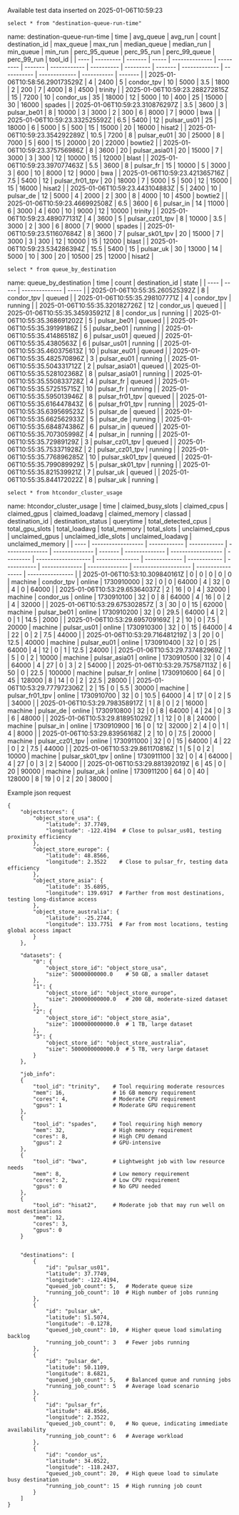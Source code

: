 Available test data inserted on 2025-01-06T10:59:23

`select * from "destination-queue-run-time"`

name: destination-queue-run-time
| time | avg_queue | avg_run | count | destination_id | max_queue | max_run | median_queue | median_run | min_queue | min_run | perc_95_queue | perc_95_run | perc_99_queue | perc_99_run | tool_id |
| ---- | --------- | ------- | ----- | -------------- | --------- | ------- | ------------ | ---------- | --------- | ------- | ------------- | ----------- | ------------- | ----------- | ------- |
| 2025-01-06T10:58:56.290173529Z | 4 | 2400 | 5 | condor_tpv | 10 | 5000 | 3.5 | 1800 | 2 | 200 | 7 | 4000 | 8 | 4500 | trinity |
| 2025-01-06T10:59:23.288272815Z | 15 | 7200 | 10 | condor_us | 35 | 18000 | 12 | 5000 | 10 | 400 | 25 | 15000 | 30 | 16000 | spades |
| 2025-01-06T10:59:23.310876297Z | 3.5 | 3600 | 3 | pulsar_be01 | 8 | 10000 | 3 | 3000 | 2 | 300 | 6 | 8000 | 7 | 9000 | bwa |
| 2025-01-06T10:59:23.332525592Z | 6.5 | 5400 | 12 | pulsar_us01 | 25 | 18000 | 6 | 5000 | 5 | 500 | 15 | 15000 | 20 | 16000 | hisat2 |
| 2025-01-06T10:59:23.354292289Z | 10.5 | 7200 | 8 | pulsar_eu01 | 30 | 25000 | 8 | 7000 | 5 | 600 | 15 | 20000 | 20 | 22000 | bowtie2 |
| 2025-01-06T10:59:23.375756986Z | 8 | 3600 | 20 | pulsar_asia01 | 20 | 15000 | 7 | 3000 | 3 | 300 | 12 | 10000 | 15 | 12000 | blast |
| 2025-01-06T10:59:23.397077463Z | 5.5 | 3600 | 8 | pulsar_fr | 15 | 10000 | 5 | 3000 | 3 | 600 | 10 | 8000 | 12 | 9000 | bwa |
| 2025-01-06T10:59:23.421365716Z | 7.5 | 5400 | 12 | pulsar_fr01_tpv | 20 | 18000 | 7 | 5000 | 5 | 500 | 12 | 15000 | 15 | 16000 | hisat2 |
| 2025-01-06T10:59:23.443104883Z | 5 | 2400 | 10 | pulsar_de | 12 | 5000 | 4 | 2000 | 2 | 300 | 8 | 4000 | 10 | 4500 | bowtie2 |
| 2025-01-06T10:59:23.466992508Z | 6.5 | 3600 | 6 | pulsar_in | 14 | 11000 | 6 | 3000 | 4 | 600 | 10 | 9000 | 12 | 10000 | trinity |
| 2025-01-06T10:59:23.489077131Z | 4 | 3600 | 5 | pulsar_cz01_tpv | 8 | 10000 | 3.5 | 3000 | 2 | 300 | 6 | 8000 | 7 | 9000 | spades |
| 2025-01-06T10:59:23.511607684Z | 8 | 3600 | 7 | pulsar_sk01_tpv | 20 | 15000 | 7 | 3000 | 3 | 300 | 12 | 10000 | 15 | 12000 | blast |
| 2025-01-06T10:59:23.534286394Z | 15.5 | 5400 | 15 | pulsar_uk | 30 | 13000 | 14 | 5000 | 10 | 300 | 20 | 10500 | 25 | 12000 | hisat2 |

`select * from queue_by_destination`

name: queue_by_destination
| time | count | destination_id | state |
| ---- | ----- | -------------- | ----- |
| 2025-01-06T10:55:35.260525392Z | 8 | condor_tpv | queued |
| 2025-01-06T10:55:35.298107771Z | 4 | condor_tpv | running |
| 2025-01-06T10:55:35.320182726Z | 12 | condor_us | queued |
| 2025-01-06T10:55:35.345935921Z | 8 | condor_us | running |
| 2025-01-06T10:55:35.368691202Z | 5 | pulsar_be01 | queued |
| 2025-01-06T10:55:35.39199186Z | 5 | pulsar_be01 | running |
| 2025-01-06T10:55:35.41486518Z | 6 | pulsar_us01 | queued |
| 2025-01-06T10:55:35.4380563Z | 6 | pulsar_us01 | running |
| 2025-01-06T10:55:35.460375613Z | 10 | pulsar_eu01 | queued |
| 2025-01-06T10:55:35.482570896Z | 3 | pulsar_eu01 | running |
| 2025-01-06T10:55:35.504331712Z | 2 | pulsar_asia01 | queued |
| 2025-01-06T10:55:35.528102368Z | 8 | pulsar_asia01 | running |
| 2025-01-06T10:55:35.550833728Z | 4 | pulsar_fr | queued |
| 2025-01-06T10:55:35.572515715Z | 10 | pulsar_fr | running |
| 2025-01-06T10:55:35.595013946Z | 8 | pulsar_fr01_tpv | queued |
| 2025-01-06T10:55:35.616447843Z | 6 | pulsar_fr01_tpv | running |
| 2025-01-06T10:55:35.639569523Z | 5 | pulsar_de | queued |
| 2025-01-06T10:55:35.662562933Z | 5 | pulsar_de | running |
| 2025-01-06T10:55:35.684874386Z | 6 | pulsar_in | queued |
| 2025-01-06T10:55:35.707305998Z | 4 | pulsar_in | running |
| 2025-01-06T10:55:35.72989129Z | 3 | pulsar_cz01_tpv | queued |
| 2025-01-06T10:55:35.753371928Z | 2 | pulsar_cz01_tpv | running |
| 2025-01-06T10:55:35.776896285Z | 10 | pulsar_sk01_tpv | queued |
| 2025-01-06T10:55:35.799089929Z | 5 | pulsar_sk01_tpv | running |
| 2025-01-06T10:55:35.821539921Z | 7 | pulsar_uk | queued |
| 2025-01-06T10:55:35.844172022Z | 8 | pulsar_uk | running |

`select * from htcondor_cluster_usage`

name: htcondor_cluster_usage
| time | claimed_busy_slots | claimed_cpus | claimed_gpus | claimed_loadavg | claimed_memory | classad | destination_id | destination_status | querytime | total_detected_cpus | total_gpu_slots | total_loadavg | total_memory | total_slots | unclaimed_cpus | unclaimed_gpus | unclaimed_idle_slots | unclaimed_loadavg | unclaimed_memory |
| ---- | ------------------ | ------------ | ------------ | --------------- | -------------- | ------- | -------------- | ------------------ | --------- | ------------------- | --------------- | ------------- | ------------ | ----------- | -------------- | -------------- | -------------------- | ----------------- | ---------------- |
| 2025-01-06T10:53:10.309840161Z | 0 | 0 | 0 |  0 | 0 | machine | condor_tpv | online | 1730910000 | 32 | 0 | 0 | 64000 | 4 | 32 | 0 | 4 | 0 | 64000 |
| 2025-01-06T10:53:29.65364037Z | 2 | 16 | 0 |  4 | 32000 | machine | condor_us | online | 1730910100 | 32 | 0 | 8 | 64000 | 4 | 16 | 0 | 2 | 4 | 32000 |
| 2025-01-06T10:53:29.675302857Z | 3 | 30 | 0 |  15 | 62000 | machine | pulsar_be01 | online | 1730910200 | 32 | 0 | 29.5 | 64000 | 4 | 2 | 0 | 1 | 14.5 | 2000 |
| 2025-01-06T10:53:29.695709169Z | 2 | 10 | 0 |  7.5 | 20000 | machine | pulsar_us01 | online | 1730910300 | 32 | 0 | 15 | 64000 | 4 | 22 | 0 | 2 | 7.5 | 44000 |
| 2025-01-06T10:53:29.716481219Z | 3 | 20 | 0 |  12.5 | 40000 | machine | pulsar_eu01 | online | 1730910400 | 32 | 0 | 25 | 64000 | 4 | 12 | 0 | 1 | 12.5 | 24000 |
| 2025-01-06T10:53:29.737482969Z | 1 | 5 | 0 |  2 | 10000 | machine | pulsar_asia01 | online | 1730910500 | 32 | 0 | 4 | 64000 | 4 | 27 | 0 | 3 | 2 | 54000 |
| 2025-01-06T10:53:29.757587113Z | 6 | 50 | 0 |  22.5 | 100000 | machine | pulsar_fr | online | 1730910600 | 64 | 0 | 45 | 128000 | 8 | 14 | 0 | 2 | 22.5 | 28000 |
| 2025-01-06T10:53:29.777972306Z | 2 | 15 | 0 |  5.5 | 30000 | machine | pulsar_fr01_tpv | online | 1730910700 | 32 | 0 | 10.5 | 64000 | 4 | 17 | 0 | 2 | 5 | 34000 |
| 2025-01-06T10:53:29.798358917Z | 1 | 8 | 0 |  2 | 16000 | machine | pulsar_de | online | 1730910800 | 32 | 0 | 8 | 64000 | 4 | 24 | 0 | 3 | 6 | 48000 |
| 2025-01-06T10:53:29.818951029Z | 1 | 12 | 0 |  8 | 24000 | machine | pulsar_in | online | 1730910900 | 16 | 0 | 12 | 32000 | 2 | 4 | 0 | 1 | 4 | 8000 |
| 2025-01-06T10:53:29.83956168Z | 2 | 10 | 0 | 7.5 | 20000 | machine | pulsar_cz01_tpv | online | 1730911000 | 32 | 0 | 15 | 64000 | 4 | 22 | 0 | 2 | 7.5 | 44000 |
| 2025-01-06T10:53:29.861170816Z | 1 | 5 | 0 | 2 | 10000 | machine | pulsar_sk01_tpv | online | 1730911100 | 32 | 0 | 4 | 64000 | 4 | 27 | 0 | 3 | 2 | 54000 |
| 2025-01-06T10:53:29.881392019Z | 6 | 45 | 0 | 20 | 90000 | machine | pulsar_uk | online | 1730911200 | 64 | 0 | 40 | 128000 | 8 | 19 | 0 | 2 | 20 | 38000 |

Example json request
```
{
    "objectstores": {
        "object_store_usa": {
            "latitude": 37.7749,
            "longitude": -122.4194  # Close to pulsar_us01, testing proximity efficiency
        },
        "object_store_europe": {
            "latitude": 48.8566,
            "longitude": 2.3522    # Close to pulsar_fr, testing data efficiency
        },
        "object_store_asia": {
            "latitude": 35.6895,
            "longitude": 139.6917  # Farther from most destinations, testing long-distance access
        },
        "object_store_australia": {
            "latitude": -25.2744,
            "longitude": 133.7751  # Far from most locations, testing global access impact
        }
    },

    "datasets": {
        "0": {
            "object_store_id": "object_store_usa",
            "size": 50000000000.0    # 50 GB, a smaller dataset
        },
        "1": {
            "object_store_id": "object_store_europe",
            "size": 200000000000.0   # 200 GB, moderate-sized dataset
        },
        "2": {
            "object_store_id": "object_store_asia",
            "size": 1000000000000.0  # 1 TB, large dataset
        },
        "3": {
            "object_store_id": "object_store_australia",
            "size": 5000000000000.0  # 5 TB, very large dataset
        }
    },

    "job_info":
    {
        "tool_id": "trinity",    # Tool requiring moderate resources
        "mem": 16,               # 16 GB memory requirement
        "cores": 4,              # Moderate CPU requirement
        "gpus": 1                # Moderate GPU requirement
    },
    {
        "tool_id": "spades",     # Tool requiring high memory
        "mem": 32,               # High memory requirement
        "cores": 8,              # High CPU demand
        "gpus": 2                # GPU-intensive
    },
    {
        "tool_id": "bwa",        # Lightweight job with low resource needs
        "mem": 8,                # Low memory requirement
        "cores": 2,              # Low CPU requirement
        "gpus": 0                # No GPU needed
    },
    {
        "tool_id": "hisat2",     # Moderate job that may run well on most destinations
        "mem": 12,
        "cores": 3,
        "gpus": 0
    }


    "destinations": [
        {
            "id": "pulsar_us01",
            "latitude": 37.7749,
            "longitude": -122.4194,
            "queued_job_count": 5,   # Moderate queue size
            "running_job_count": 10  # High number of jobs running
        },
        {
            "id": "pulsar_uk",
            "latitude": 51.5074,
            "longitude": -0.1278,
            "queued_job_count": 10,  # Higher queue load simulating backlog
            "running_job_count": 3   # Fewer jobs running
        },
        {
            "id": "pulsar_de",
            "latitude": 50.1109,
            "longitude": 8.6821,
            "queued_job_count": 5,   # Balanced queue and running jobs
            "running_job_count": 5   # Average load scenario
        },
        {
            "id": "pulsar_fr",
            "latitude": 48.8566,
            "longitude": 2.3522,
            "queued_job_count": 0,   # No queue, indicating immediate availability
            "running_job_count": 6   # Average workload
        },
        {
            "id": "condor_us",
            "latitude": 34.0522,
            "longitude": -118.2437,
            "queued_job_count": 20,  # High queue load to simulate busy destination
            "running_job_count": 15  # High running job count
        }
    ]
}
```